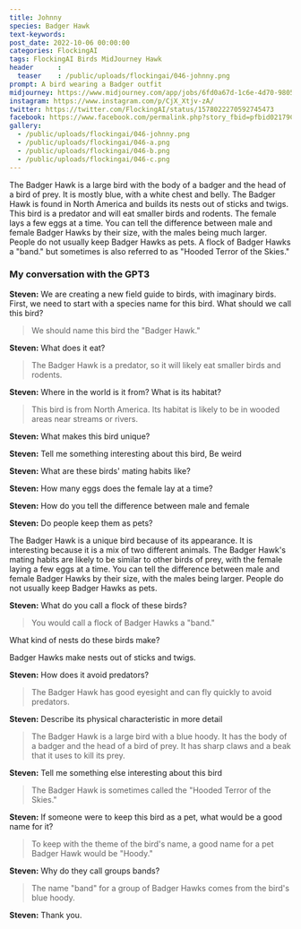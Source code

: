 ```yaml
---
title: Johnny
species: Badger Hawk
text-keywords: 
post_date: 2022-10-06 00:00:00
categories: FlockingAI
tags: FlockingAI Birds MidJourney Hawk
header      :
  teaser    : /public/uploads/flockingai/046-johnny.png
prompt: A bird wearing a Badger outfit
midjourney: https://www.midjourney.com/app/jobs/6fd0a67d-1c6e-4d70-9805-eb86c8abd877
instagram: https://www.instagram.com/p/CjX_Xtjv-zA/
twitter: https://twitter.com/FlockingAI/status/1578022270592745473
facebook: https://www.facebook.com/permalink.php?story_fbid=pfbid02179CVu3CcjcgvTAoumpffDDWHee3tmSVrZAaKTYvNao1r2PLzWGhhE1Kb49NoHH8l&id=100084908943138
gallery: 
  - /public/uploads/flockingai/046-johnny.png
  - /public/uploads/flockingai/046-a.png
  - /public/uploads/flockingai/046-b.png
  - /public/uploads/flockingai/046-c.png
---
```


The Badger Hawk is a large bird with the body of a badger and the head of a bird of prey. It is mostly blue, with a white chest and belly. The Badger Hawk is found in North America and builds its nests out of sticks and twigs. This bird is a predator and will eat smaller birds and rodents. The female lays a few eggs at a time. You can tell the difference between male and female Badger Hawks by their size, with the males being much larger. People do not usually keep Badger Hawks as pets. A flock of Badger Hawks a "band." but sometimes is also referred to as "Hooded Terror of the Skies."

### My conversation with the GPT3

**Steven:** We are creating a new field guide to birds, with imaginary birds. First, we need to start with a species name for this bird. What should we call this bird?

> We should name this bird the "Badger Hawk."

**Steven:** What does it eat?

> The Badger Hawk is a predator, so it will likely eat smaller birds and rodents.

**Steven:** Where in the world is it from? What is its habitat?

> This bird is from North America. Its habitat is likely to be in wooded areas near streams or rivers.

**Steven:** What makes this bird unique?

**Steven:** Tell me something interesting about this bird, Be weird

**Steven:** What are these birds' mating habits like?

**Steven:** How many eggs does the female lay at a time?

**Steven:** How do you tell the difference between male and female

**Steven:** Do people keep them as pets?

The Badger Hawk is a unique bird because of its appearance. It is interesting because it is a mix of two different animals. The Badger Hawk's mating habits are likely to be similar to other birds of prey, with the female laying a few eggs at a time. You can tell the difference between male and female Badger Hawks by their size, with the males being larger. People do not usually keep Badger Hawks as pets.

**Steven:** What do you call a flock of these birds?

> You would call a flock of Badger Hawks a "band."

What kind of nests do these birds make?

Badger Hawks make nests out of sticks and twigs.

**Steven:** How does it avoid predators?

> The Badger Hawk has good eyesight and can fly quickly to avoid predators.

**Steven:** Describe its physical characteristic in more detail

> The Badger Hawk is a large bird with a blue hoody. It has the body of a badger and the head of a bird of prey. It has sharp claws and a beak that it uses to kill its prey.

**Steven:** Tell me something else interesting about this bird

> The Badger Hawk is sometimes called the "Hooded Terror of the Skies."

**Steven:** If someone were to keep this bird as a pet, what would be a good name for it?

> To keep with the theme of the bird's name, a good name for a pet Badger Hawk would be "Hoody."

**Steven:** Why do they call groups bands?

> The name "band" for a group of Badger Hawks comes from the bird's blue hoody.

**Steven:** Thank you.
